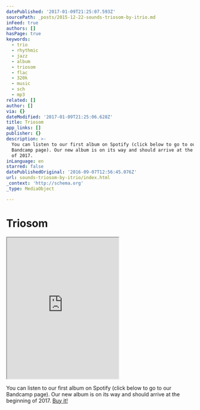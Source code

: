 ```yaml
---
datePublished: '2017-01-09T21:25:07.593Z'
sourcePath: _posts/2015-12-22-sounds-triosom-by-itrio.md
inFeed: true
authors: []
hasPage: true
keywords:
  - trio
  - rhythmic
  - jazz
  - album
  - triosom
  - flac
  - 320k
  - music
  - sch
  - mp3
related: []
author: []
via: {}
dateModified: '2017-01-09T21:25:06.628Z'
title: Triosom
app_links: []
publisher: {}
description: >-
  You can listen to our first album on Spotify (click below to go to our
  Bandcamp page). Our new album is on its way and should arrive at the beginning
  of 2017.
inLanguage: en
starred: false
datePublishedOriginal: '2016-09-07T12:56:45.076Z'
url: sounds-triosom-by-itrio/index.html
_context: 'http://schema.org'
_type: MediaObject

---
```

# Triosom

<iframe src="https://the-grid.github.io/ed-userhtml/?g=eJwtjsEKwjAQRH-lBLw2xaCINBXvCiI9iLc03ZpA08TN1pq_N6inmfcuM7UdUDkoImrJDFGIe87BddCXMXiyQyq1d_wwo5V_sRJHNXazyylu2-fpshHXdG_Dy8BZvNdtxYrF9mQkE1XuBuzDUIZdhu9Y57EHlCyzGke_EKopBoUw6SQZ4QysqfnvWPMBefM2vw" height="380" style=""></iframe>

You can listen to our first album on Spotify (click below to go to our Bandcamp page). Our new album is on its way and should arrive at the beginning of 2017\.
[Buy it!][0]

[0]: http://music.itrio.ch/